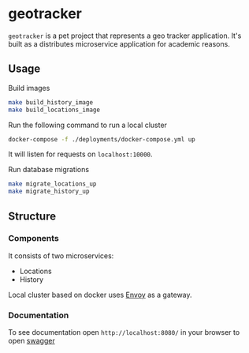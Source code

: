 # geotracker

`geotracker` is a pet project that represents a geo tracker application.
It's built as a distributes microservice application for academic reasons.

## Usage

Build images
```bash
make build_history_image
make build_locations_image
```

Run the following command to run a local cluster

```bash
docker-compose -f ./deployments/docker-compose.yml up
```

It will listen for requests on `localhost:10000`.

Run database migrations

```bash
make migrate_locations_up
make migrate_history_up
```

## Structure

### Components

It consists of two microservices:
- Locations
- History

Local cluster based on docker uses [Envoy][envoy] as a gateway.

### Documentation

To see documentation open `http://localhost:8080/` in your browser to open [swagger][swagger]


 
[envoy]: https://www.envoyproxy.io/
[swagger]: https://swagger.io/